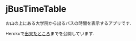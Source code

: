 # jBusTimeTable
お山の上にある大学院から出るバスの時間を表示するアプリです.  

Herokuで[出来たところ](https://j-bus-time-table.herokuapp.com/)までを公開しています.
